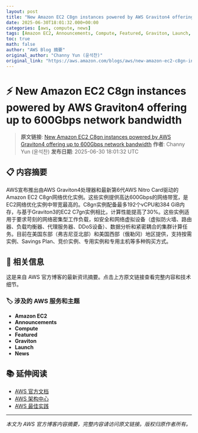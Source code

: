 ```yaml
---
layout: post
title: "New Amazon EC2 C8gn instances powered by AWS Graviton4 offering up to 600Gbps network bandwidth"
date: 2025-06-30T18:01:32.000+00:00
categories: [aws, compute, news]
tags: [Amazon EC2, Announcements, Compute, Featured, Graviton, Launch, News]
toc: true
math: false
author: "AWS Blog 摘要"
original_author: "Channy Yun (윤석찬)"
original_link: "https://aws.amazon.com/blogs/aws/new-amazon-ec2-c8gn-instances-powered-by-aws-graviton4-offering-up-to-600gbps-network-bandwidth/"
---
```


# ⚡ New Amazon EC2 C8gn instances powered by AWS Graviton4 offering up to 600Gbps network bandwidth

> **原文链接**: [New Amazon EC2 C8gn instances powered by AWS Graviton4 offering up to 600Gbps network bandwidth](https://aws.amazon.com/blogs/aws/new-amazon-ec2-c8gn-instances-powered-by-aws-graviton4-offering-up-to-600gbps-network-bandwidth/)
> **作者**: Channy Yun (윤석찬)
> **发布日期**: 2025-06-30 18:01:32 UTC

## 📋 内容摘要

AWS宣布推出由AWS Graviton4处理器和最新第6代AWS Nitro Card驱动的Amazon EC2 C8gn网络优化实例。这些实例提供高达600Gbps的网络带宽，是EC2网络优化实例中带宽最高的。C8gn实例配备最多192个vCPU和384 GiB内存，与基于Graviton3的EC2 C7gn实例相比，计算性能提高了30%。这些实例适用于要求苛刻的网络密集型工作负载，如安全和网络虚拟设备（虚拟防火墙、路由器、负载均衡器、代理服务器、DDoS设备）、数据分析和紧密耦合的集群计算任务。目前在美国东部（弗吉尼亚北部）和美国西部（俄勒冈）地区提供，支持按需实例、Savings Plan、竞价实例、专用实例和专用主机等多种购买方式。

## 🔗 相关信息

这是来自 AWS 官方博客的最新资讯摘要。点击上方原文链接查看完整内容和技术细节。

### 🏷️ 涉及的 AWS 服务和主题

- **Amazon EC2**
- **Announcements**
- **Compute**
- **Featured**
- **Graviton**
- **Launch**
- **News**

## 📚 延伸阅读

- [AWS 官方文档](https://docs.aws.amazon.com/)
- [AWS 架构中心](https://aws.amazon.com/architecture/)
- [AWS 最佳实践](https://aws.amazon.com/architecture/well-architected/)

---

*本文为 AWS 官方博客内容摘要，完整内容请访问原文链接。版权归原作者所有。*
